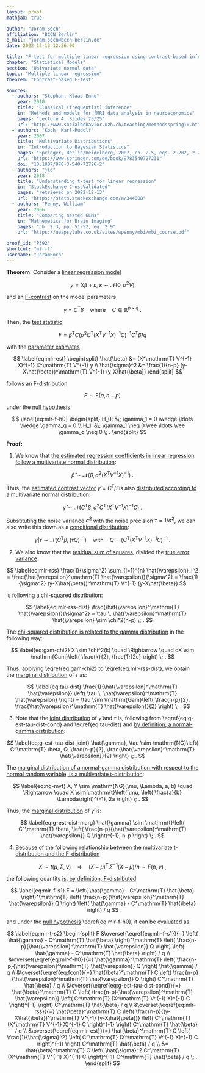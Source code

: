 ```yaml
---
layout: proof
mathjax: true

author: "Joram Soch"
affiliation: "BCCN Berlin"
e_mail: "joram.soch@bccn-berlin.de"
date: 2022-12-13 12:36:00

title: "F-test for multiple linear regression using contrast-based inference"
chapter: "Statistical Models"
section: "Univariate normal data"
topic: "Multiple linear regression"
theorem: "Contrast-based F-test"

sources:
  - authors: "Stephan, Klaas Enno"
    year: 2010
    title: "Classical (frequentist) inference"
    in: "Methods and models for fMRI data analysis in neuroeconomics"
    pages: "Lecture 4, Slides 23/25"
    url: "http://www.socialbehavior.uzh.ch/teaching/methodsspring10.html"
  - authors: "Koch, Karl-Rudolf"
    year: 2007
    title: "Multivariate Distributions"
    in: "Introduction to Bayesian Statistics"
    pages: "Springer, Berlin/Heidelberg, 2007, ch. 2.5, eqs. 2.202, 2.213, 2.211"
    url: "https://www.springer.com/de/book/9783540727231"
    doi: "10.1007/978-3-540-72726-2"
  - authors: "jld"
    year: 2018
    title: "Understanding t-test for linear regression"
    in: "StackExchange CrossValidated"
    pages: "retrieved on 2022-12-13"
    url: "https://stats.stackexchange.com/a/344008"
  - authors: "Penny, William"
    year: 2006
    title: "Comparing nested GLMs"
    in: "Mathematics for Brain Imaging"
    pages: "ch. 2.3, pp. 51-52, eq. 2.9"
    url: "https://ueapsylabs.co.uk/sites/wpenny/mbi/mbi_course.pdf"

proof_id: "P392"
shortcut: "mlr-f"
username: "JoramSoch"
---
```



**Theorem:** Consider a [linear regression model](/D/mlr)

$$ \label{eq:mlr}
y = X\beta + \varepsilon, \; \varepsilon \sim \mathcal{N}(0, \sigma^2 V)
$$

and an [F-contrast](/D/fcon) on the model parameters

$$ \label{eq:fcon}
\gamma = C^\mathrm{T} \beta \quad \text{where} \quad C \in \mathbb{R}^{p \times q} \; .
$$

Then, the [test statistic](/D/tstat)

$$ \label{eq:mlr-f}
F = \hat{\beta}^\mathrm{T} C \left( \hat{\sigma}^2 C^\mathrm{T} (X^\mathrm{T} V^{-1} X)^{-1} C \right)^{-1} C^\mathrm{T} \hat{\beta} / q
$$

with the [parameter estimates](/P/mlr-mle)

$$ \label{eq:mlr-est}
\begin{split}
\hat{\beta} &= (X^\mathrm{T} V^{-1} X)^{-1} X^\mathrm{T} V^{-1} y \\
\hat{\sigma}^2 &= \frac{1}{n-p} (y-X\hat{\beta})^\mathrm{T} V^{-1} (y-X\hat{\beta})
\end{split}
$$

follows an [F-distribution](/D/f)

$$ \label{eq:mlr-f-dist}
F \sim \mathrm{F}(q, n-p)
$$

under the [null hypothesis](/D/h0)

$$ \label{eq:mlr-f-h0}
\begin{split}
H_0: &\; \gamma_1 = 0 \wedge \ldots \wedge \gamma_q = 0 \\
H_1: &\; \gamma_1 \neq 0 \vee \ldots \vee \gamma_q \neq 0 \; .
\end{split}
$$


**Proof:**

1) We know that [the estimated regression coefficients in linear regression follow a multivariate normal distribution](/P/mlr-wlsdist):

$$ \label{eq:b-est-dist}
\hat{\beta} \sim \mathcal{N}\left( \beta, \, \sigma^2 (X^\mathrm{T} V^{-1} X)^{-1} \right) \; .
$$

Thus, the [estimated contrast vector](/D/fcon) $\hat{\gamma} = C^\mathrm{T} \hat{\beta}$ is also [distributed according to a multivariate normal distribution](/P/mvn-ltt):

$$ \label{eq:g-est-dist-cond}
\hat{\gamma} \sim \mathcal{N}\left( C^\mathrm{T} \beta, \, \sigma^2 C^\mathrm{T} (X^\mathrm{T} V^{-1} X)^{-1} C \right) \; .
$$

Substituting the noise variance $\sigma^2$ with the noise precision $\tau = 1/\sigma^2$, we can also write this down as a [conditional distribution](/D/dist-cond):

$$ \label{eq:g-est-tau-dist-cond}
\hat{\gamma} \vert \tau \sim \mathcal{N}\left( C^\mathrm{T} \beta, (\tau Q)^{-1} \right) \quad \text{with} \quad Q = \left( C^\mathrm{T} (X^\mathrm{T} V^{-1} X)^{-1} C \right)^{-1} \; .
$$

2) We also know that the [residual sum of squares](/D/rss), divided the [true error variance](/D/mlr)

$$ \label{eq:mlr-rss}
\frac{1}{\sigma^2} \sum_{i=1}^{n} \hat{\varepsilon}_i^2 = \frac{\hat{\varepsilon}^\mathrm{T} \hat{\varepsilon}}{\sigma^2} = \frac{1}{\sigma^2} (y-X\hat{\beta})^\mathrm{T} V^{-1} (y-X\hat{\beta})
$$

[is following a chi-squared distribution](/P/mlr-rssdist):

$$ \label{eq:mlr-rss-dist}
\frac{\hat{\varepsilon}^\mathrm{T} \hat{\varepsilon}}{\sigma^2} = \tau \, \hat{\varepsilon}^\mathrm{T} \hat{\varepsilon} \sim \chi^2(n-p) \; .
$$

The [chi-squared distribution is related to the gamma distribution](/P/chi2-gam) in the following way:

$$ \label{eq:gam-chi2}
X \sim \chi^2(k) \quad \Rightarrow \quad cX \sim \mathrm{Gam}\left( \frac{k}{2}, \frac{1}{2c} \right) \; .
$$

Thus, applying \eqref{eq:gam-chi2} to \eqref{eq:mlr-rss-dist}, we obtain the [marginal distribution](/D/dist-marg) of $\tau$ as:

$$ \label{eq:tau-dist}
\frac{1}{\hat{\varepsilon}^\mathrm{T} \hat{\varepsilon}} \left( \tau \, \hat{\varepsilon}^\mathrm{T} \hat{\varepsilon} \right) = \tau \sim \mathrm{Gam}\left( \frac{n-p}{2}, \frac{\hat{\varepsilon}^\mathrm{T} \hat{\varepsilon}}{2} \right) \; .
$$

3) Note that the [joint distribution](/D/dist-joint) of $\hat{\gamma}$ and $\tau$ is, following from \eqref{eq:g-est-tau-dist-cond} and \eqref{eq:tau-dist} and [by definition, a normal-gamma distribution](/D/ng):

$$ \label{eq:g-est-tau-dist-joint}
\hat{\gamma}, \tau \sim \mathrm{NG}\left( C^\mathrm{T} \beta, Q, \frac{n-p}{2}, \frac{\hat{\varepsilon}^\mathrm{T} \hat{\varepsilon}}{2} \right) \; .
$$

The [marginal distribution of a normal-gamma distribution with respect to the normal random variable, is a multivariate t-distribution](/P/ng-marg):

$$ \label{eq:ng-mvt}
X, Y \sim \mathrm{NG}(\mu, \Lambda, a, b) \quad \Rightarrow \quad X \sim \mathrm{t}\left( \mu, \left( \frac{a}{b} \Lambda\right)^{-1}, 2a \right) \; .
$$

Thus, the [marginal distribution](/D/dist-marg) of $\hat{\gamma}$ is:

$$ \label{eq:g-est-dist-marg}
\hat{\gamma} \sim \mathrm{t}\left( C^\mathrm{T} \beta, \left( \frac{n-p}{\hat{\varepsilon}^\mathrm{T} \hat{\varepsilon}} Q \right)^{-1}, n-p \right) \; .
$$

4) Because of the following [relationship between the multivariate t-distribution and the F-distribution](/P/mvt-f)

$$ \label{eq:mvt-f}
X \sim t(\mu, \Sigma, \nu) \quad \Rightarrow \quad (X-\mu)^\mathrm{T} \, \Sigma^{-1} (X-\mu)/n \sim F(n, \nu) \; ,
$$

the following quantity [is, by definition, F-distributed](/D/f)

$$ \label{eq:mlr-f-s1}
F = \left( \hat{\gamma} -  C^\mathrm{T} \hat{\beta} \right)^\mathrm{T} \left( \frac{n-p}{\hat{\varepsilon}^\mathrm{T} \hat{\varepsilon}} Q \right) \left( \hat{\gamma} -  C^\mathrm{T} \hat{\beta} \right) / q
$$

and under the [null hypothesis](/D/h0) \eqref{eq:mlr-f-h0}, it can be evaluated as:

$$ \label{eq:mlr-t-s2}
\begin{split}
F &\overset{\eqref{eq:mlr-f-s1}}{=} \left( \hat{\gamma} -  C^\mathrm{T} \hat{\beta} \right)^\mathrm{T} \left( \frac{n-p}{\hat{\varepsilon}^\mathrm{T} \hat{\varepsilon}} Q \right) \left( \hat{\gamma} -  C^\mathrm{T} \hat{\beta} \right) / q \\
&\overset{\eqref{eq:mlr-f-h0}}{=} \hat{\gamma}^\mathrm{T} \left( \frac{n-p}{\hat{\varepsilon}^\mathrm{T} \hat{\varepsilon}} Q \right) \hat{\gamma} / q \\
&\overset{\eqref{eq:fcon}}{=} \hat{\beta}^\mathrm{T} C \left( \frac{n-p}{\hat{\varepsilon}^\mathrm{T} \hat{\varepsilon}} Q \right) C^\mathrm{T} \hat{\beta} / q \\
&\overset{\eqref{eq:g-est-tau-dist-cond}}{=} \hat{\beta}^\mathrm{T} C \left( \frac{n-p}{\hat{\varepsilon}^\mathrm{T} \hat{\varepsilon}} \left( C^\mathrm{T} (X^\mathrm{T} V^{-1} X)^{-1} C \right)^{-1} \right) C^\mathrm{T} \hat{\beta} / q \\
&\overset{\eqref{eq:mlr-rss}}{=} \hat{\beta}^\mathrm{T} C \left( \frac{n-p}{(y-X\hat{\beta})^\mathrm{T} V^{-1} (y-X\hat{\beta})} \left( C^\mathrm{T} (X^\mathrm{T} V^{-1} X)^{-1} C \right)^{-1} \right) C^\mathrm{T} \hat{\beta} / q \\
&\overset{\eqref{eq:mlr-est}}{=} \hat{\beta}^\mathrm{T} C \left( \frac{1}{\hat{\sigma}^2} \left( C^\mathrm{T} (X^\mathrm{T} V^{-1} X)^{-1} C \right)^{-1} \right) C^\mathrm{T} \hat{\beta} / q \\
&= \hat{\beta}^\mathrm{T} C \left( \hat{\sigma}^2 C^\mathrm{T} (X^\mathrm{T} V^{-1} X)^{-1} C \right)^{-1} C^\mathrm{T} \hat{\beta} / q \; .
\end{split}
$$